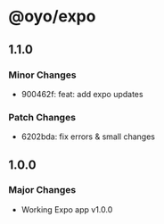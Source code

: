 # @oyo/expo

## 1.1.0

### Minor Changes

- 900462f: feat: add expo updates

### Patch Changes

- 6202bda: fix errors & small changes

## 1.0.0

### Major Changes

- Working Expo app v1.0.0
